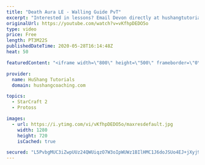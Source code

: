 ```yaml
---
title: "Death Aura LE - Walling Guide PvT"
excerpt: "Interested in lessons? Email Devon directly at hushangtutorials@outlook.com ------------------------------------------------------------------------------------------------------- Want to support HuShang Tutorials directly? Patreon is a website where you can contribute a monthly donation that will help"
originalUrl: https://youtube.com/watch?v=vKfhpDEDO5o
type: video
price: Free
length: PT3M22S
publishedDateTime: 2020-05-28T16:14:48Z
heat: 50

featuredContent: "<iframe width=\"800\" height=\"500\" frameborder=\"0\" src=\"https://www.youtube.com/embed/vKfhpDEDO5o\" allow=\"accelerometer; autoplay; encrypted-media; gyroscope; picture-in-picture\" allowfullscreen></iframe>"

provider:
  name: HuShang Tutorials
  domain: hushangcoaching.com

topics:
  - StarCraft 2
  - Protoss

images:
  - url: https://i.ytimg.com/vi/vKfhpDEDO5o/maxresdefault.jpg
    width: 1280
    height: 720
    isCached: true

secured: "L5PvbgMUC3iZwpUUz24QWUiqzO7W3oIpWUWz1BIlHMC1J6doJSUo4EJ+jXyj9zKGhDOPBcr5lT5U8CxpMaRCHiPAApjSrFMOZJmQOz1Dd3XMrvGwUfbzOcFC84q3xJsP3vjkuwITnaPga8WUJEpKghGOEOf3J6WY6hZURqpMAGGjjQ1LbODPM3V3OCGcYAuK11bi0PtP0FqpXQPRWecMI+KfgRxlb1xjz62Whj7zLameVdF9eR9vU1+nIGPNNyLM23eZGiWAB38sUmkpSHCG8ywfG0E7NP0FLL2cm0GCYNtL5fGS1cuUR7wwXy+GQp03YI3pFNVhGFUNqQTnx7dL9vJhz4rkjWyOtTyPLGdkd7nUfZmceipikAd6cM/BWV+WDuuAl4aq9H4bNs7IpHX2/JXKWXOaaKjalwbI97UnF1w=;jX2pZHlCIhZmNiJkzNlD5A=="
---
```


